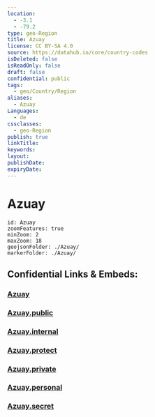 ```yaml
---
location:
  - -3.1
  - -79.2
type: geo-Region
title: Azuay
license: CC BY-SA 4.0
source: https://datahub.io/core/country-codes
isDeleted: false
isReadOnly: false
draft: false
confidential: public
tags:
  - geo/Country/Region
aliases:
  - Azuay
Languages:
  - de
cssclasses:
  - geo-Region
publish: true
linkTitle:
keywords:
layout:
publishDate:
expiryDate:
---
```


# Azuay

```leaflet
id: Azuay
zoomFeatures: true 
minZoom: 2 
maxZoom: 18
geojsonFolder: ./Azuay/
markerFolder: ./Azuay/
```


## Confidential Links & Embeds: 

### [Azuay](/_Standards/Earth/Continent/America~South/Ecuador/provinces~Equador/Azuay.md) 

### [Azuay.public](/_public/Earth/Continent/America~South/Ecuador/provinces~Equador/Azuay.public.md) 

### [Azuay.internal](/_internal/Earth/Continent/America~South/Ecuador/provinces~Equador/Azuay.internal.md) 

### [Azuay.protect](/_protect/Earth/Continent/America~South/Ecuador/provinces~Equador/Azuay.protect.md) 

### [Azuay.private](/_private/Earth/Continent/America~South/Ecuador/provinces~Equador/Azuay.private.md) 

### [Azuay.personal](/_personal/Earth/Continent/America~South/Ecuador/provinces~Equador/Azuay.personal.md) 

### [Azuay.secret](/_secret/Earth/Continent/America~South/Ecuador/provinces~Equador/Azuay.secret.md)

